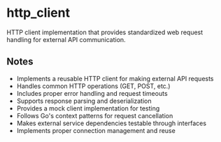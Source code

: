 # http_client

HTTP client implementation that provides standardized web request handling for external API communication.

## Notes
- Implements a reusable HTTP client for making external API requests
- Handles common HTTP operations (GET, POST, etc.)
- Includes proper error handling and request timeouts
- Supports response parsing and deserialization
- Provides a mock client implementation for testing
- Follows Go's context patterns for request cancellation
- Makes external service dependencies testable through interfaces
- Implements proper connection management and reuse